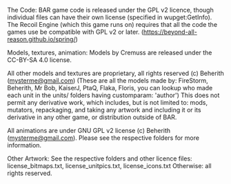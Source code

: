 The Code:
BAR game code is released under the GPL v2 licence, though individual files can have their own license (specified in wupget:GetInfo).
The Recoil Engine (which this game runs on) requires that all the code the games use be compatible with GPL v2 or later. (https://beyond-all-reason.github.io/spring/)

Models, textures, animation:
Models by Cremuss are released under the CC-BY-SA 4.0 license. 

All other models and textures are proprietary, all rights reserved (c) Beherith (mysterme@gmail.com)
(These are all the models made by: FireStorm, Beherith, Mr Bob, KaiserJ, PtaQ, Flaka, Floris, you can lookup who made each unit in the units/ folders having customparam: 'author')
This does not permit any derivative work, which includes, but is not limited to: mods, mutators, repackaging, and taking any artwork and including it or its derivative in any other game, or distribution outside of BAR.

All animations are under GNU GPL v2 license (c) Beherith (mysterme@gmail.com).
Please see the respective folders for more information.

Other Artwork:
See the respective folders and other licence files: license_bitmaps.txt, license_unitpics.txt, license_icons.txt
Otherwise: all rights reserved.

